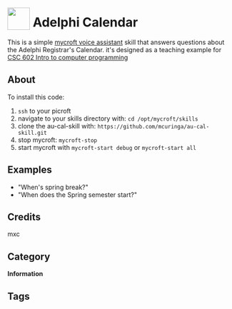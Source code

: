 # <img src="https://raw.githack.com/FortAwesome/Font-Awesome/master/svgs/solid/school.svg" card_color="#FFB500" width="50" height="50" style="vertical-align:bottom"/> Adelphi Calendar
This is a simple [mycroft voice assistant](https://mycroft.ai) skill that answers questions about the Adelphi Registrar's Calendar. it's designed as a teaching example for [CSC 602 Intro to computer programming](https://mcuringa.github.io/adelphi-ed-tech-courses/intro-to-programming_python.html)

## About
To install this code:

1. `ssh` to your picroft
2. navigate to your skills directory with: `cd /opt/mycroft/skills`
3. clone the au-cal-skill with: `https://github.com/mcuringa/au-cal-skill.git`
4. stop mycroft: `mycroft-stop`
5. start mycroft with `mycroft-start debug` or `mycroft-start all`

## Examples
* "When's spring break?"
* "When does the Spring semester start?"

## Credits
mxc

## Category
**Information**

## Tags

